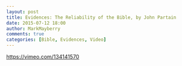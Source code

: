 ```yaml
---
layout: post
title: Evidences: The Reliability of the Bible, by John Partain
date: 2015-07-12 18:00
author: MarkMayberry
comments: true
categories: [Bible, Evidences, Video]
---
```

https://vimeo.com/134141570

